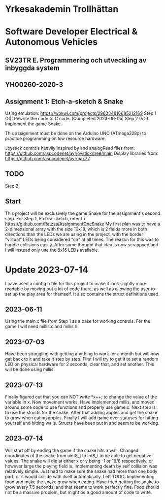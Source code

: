 # Yrkesakademin Trollhättan
# Software Developer Electrical & Autonomous Vehicles

## SV23TR E. Programmering och utveckling av inbyggda system
## YH00260-2020-3

## Assignment 1: Etch-a-sketch & Snake

Using emulation: https://wokwi.com/projects/296234816685212169
Step 1 (G): Rewrite the code to C code. (Completed 2023-06-05)
Step 2 (VG): Implement the game Snake.

This assignment must be done on the Arduino UNO (ATmega328p) to practice programming on low resource hardware.

Joystick controls heavily inspired by and analogRead files from: https://github.com/aspcodenet/avrjoystick/tree/main
Display libraries from: https://github.com/aspcodenet/avrmax72

## TODO
Step 2.

## Start
This project will be exclusively the game Snake for the assignment's second step.
For Step 1, Etch-a-sketch, refer to https://github.com/Ratzsa/AssignmentOneSnake
My first plan was to have a 2-dimensional array with the size 10x18, which is 2 fields more in both directions than the LEDs we are using
in the project, with the border "virtual" LEDs being considered "on" at all times. The reason for this was to handle collisions easily.
After some thought that idea is now scrappyed and I will instead only use the 8x16 LEDs available.
# Update 2023-07-14
I have used a config.h file for this project to make it look slightly more readable by moving out a lot of code there, as well as allowing
the user to set up the play area for themself. It also contains the struct definitions used.

## 2023-06-11
Using the main.c file from Step 1 as a base for working controls.
For the game I will need millis.c and millis.h.

## 2023-07-03
Have been struggling with getting anything to work for a month but will now get back to it and take it step by step.
First I will try to get it to set a random LED on physical hardware for 2 seconds, clear that, and set another. This will be done
using millis.

## 2023-07-13
Finally figured out that you can NOT write *x++; to change the value of the variable in x.
Now movement works. Have implemented millis, and moved around some code to use functions and properly use game.c.
Next step is to use the structs for the snake. After that adding apples and get the snake to grow when eating apples. Finally I will add
game over statuses for hitting yourself and hitting walls.
Structs have been put in and seem to be working.

## 2023-07-14
Will start off by ending the game if the snake hits a wall. Changed coordinates of the snake from uint8_t to int8_t to be able to get negative values.
The snake will die at either x or y being -1 or 16/8 respectively, or however large the playing field is.
Implementing death by self collision was relatively simple. Just had to make sure the snake had more than one body part, or it would collide with itself automatically.
Left TODO: Implementing food and make the snake grow when eating. Have tried getting the snake to grow every 7.5 seconds, and that seems to work perfectly fine.
Food should not be a massive problem, but might be a good amount of code to write.